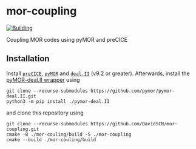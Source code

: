 # mor-coupling

[![Building](https://github.com/DavidSCN/mor-coupling/actions/workflows/building.yml/badge.svg)](https://github.com/DavidSCN/mor-coupling/actions/workflows/building.yml)

Coupling MOR codes using pyMOR and preCICE

## Installation

Install [`preCICE`](https://precice.org/installation-overview.html), [`pyMOR`](https://github.com/pymor/pymor#installation-via-pip) and [`deal.II`](https://dealii.org/current/readme.html) (v9.2 or greater). Afterwards, install the [pyMOR-deal.II wrapper](https://github.com/pymor/pymor-deal.II) using

```
git clone --recurse-submodules https://github.com/pymor/pymor-deal.II.git
python3 -m pip install ./pymor-deal.II
```
and clone this repository using

```
git clone --recurse-submodules https://github.com/DavidSCN/mor-coupling.git
cmake -B ./mor-couling/build -S ./mor-coupling
cmake --build ./mor-couling/build 
```
